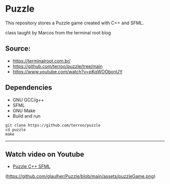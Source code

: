 # Puzzle

This repository stores a Puzzle game created with C++ and SFML.


class taught by Marcos from the terminal root blog

## Source:
- https://terminalroot.com.br/
- https://github.com/terroo/puzzle/tree/main
- https://www.youtube.com/watch?v=pKqWOObonUY

## Dependencies
- GNU GCC/g++
- SFML
- GNU Make
- Build and run

```shell
git clone https://github.com/terroo/puzzle
cd puzzle
make
```
---

## Watch video on Youtube

- [Puzzle C++ SFML](https://youtu.be/pKqWOObonUY)

(https://github.com/glaulher/Puzzle/blob/main/assets/puzzleGame.png)
